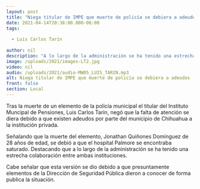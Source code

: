 ```yaml
---
layout: post
title: "Niega titular de IMPE que muerte de policía se debiera a adeudos"
date: 2021-04-14T20:38:00.000-06:00
tags:
  
  - Luis Carlos Tarín
  
author: nil
description: "A lo largo de la administración se ha tenido una estrecha colaboración entre ambas instituciones. "
image: /uploads/2021/images-LT2.jpg
video: nil
audio: /uploads/2021/audio-MW05_LUIS_TARIN.mp3
alt: Niega titular de IMPE que muerte de policía se debiera a adeudos
front: false
section: Local
---
```


Tras la muerte de un elemento de la policía municipal el titular del Instituto Muncipal de Pensiones, Luis Carlos Tarín, negó que la falta de atención se diera debido a que existen adeudos por parte del municipio de Chihuahua a la institución privada.

Señalando que la muerte del elemento, Jonathan Quiñones Domínguez de 28 años de edad, se debió a que el hospital Palmore se encontraba saturado. Destacando que a lo largo de la administración se ha tenido una estrecha colaboración entre ambas instituciones. 

Cabe señalar que esta versión se dio debido a que presuntamente elementos de la Dirección de Seguridad Pública dieron a conocer de forma publica la situación. 
